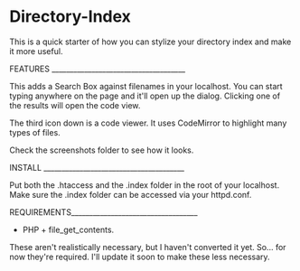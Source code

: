 Directory-Index
===============

This is a quick starter of how you can stylize your directory index
and make it more useful.


FEATURES _____________________________________

This adds a Search Box against filenames in your localhost. You
can start typing anywhere on the page and it'll open up the
dialog. Clicking one of the results will open the code view.

The third icon down is a code viewer. It uses CodeMirror to highlight
many types of files.

Check the screenshots folder to see how it looks.


INSTALL _______________________________________

Put both the .htaccess and the .index folder in the root of your
localhost. Make sure the .index folder can be accessed via your
httpd.conf.


REQUIREMENTS___________________________________

 - PHP + file_get_contents.

These aren't realistically necessary, but I haven't converted it
yet. So... for now they're required. I'll update it soon to make
these less necessary.